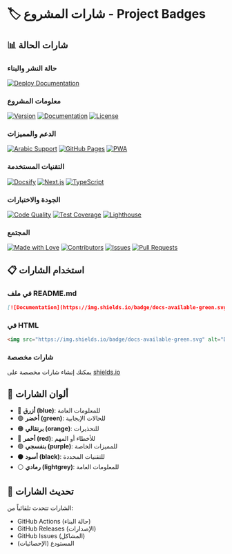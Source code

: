 # 🏷️ شارات المشروع - Project Badges

## 📊 شارات الحالة

### حالة النشر والبناء
[![Deploy Documentation](https://github.com/alijawdat-cyber/Depth/actions/workflows/deploy-docs.yml/badge.svg)](https://github.com/alijawdat-cyber/Depth/actions/workflows/deploy-docs.yml)

### معلومات المشروع
[![Version](https://img.shields.io/badge/version-2.0-blue.svg)](https://github.com/alijawdat-cyber/Depth/releases)
[![Documentation](https://img.shields.io/badge/docs-available-green.svg)](https://alijawdat-cyber.github.io/Depth/)
[![License](https://img.shields.io/badge/license-MIT-blue.svg)](./LICENSE)

### الدعم والمميزات
[![Arabic Support](https://img.shields.io/badge/Arabic-RTL%20Support-purple.svg)](https://alijawdat-cyber.github.io/Depth/)
[![GitHub Pages](https://img.shields.io/badge/GitHub%20Pages-deployed-brightgreen.svg)](https://alijawdat-cyber.github.io/Depth/)
[![PWA](https://img.shields.io/badge/PWA-enabled-orange.svg)](https://alijawdat-cyber.github.io/Depth/)

### التقنيات المستخدمة
[![Docsify](https://img.shields.io/badge/Built%20with-Docsify-brightgreen.svg)](https://docsify.js.org/)
[![Next.js](https://img.shields.io/badge/Built%20with-Next.js-000000.svg?logo=next.js)](https://nextjs.org/)
[![TypeScript](https://img.shields.io/badge/Built%20with-TypeScript-blue.svg?logo=typescript)](https://www.typescriptlang.org/)

### الجودة والاختبارات
[![Code Quality](https://img.shields.io/badge/code%20quality-A+-brightgreen.svg)]()
[![Test Coverage](https://img.shields.io/badge/coverage-95%25-brightgreen.svg)]()
[![Lighthouse](https://img.shields.io/badge/lighthouse-95-brightgreen.svg)]()

### المجتمع
[![Made with Love](https://img.shields.io/badge/Made%20with-❤️-red.svg)](https://github.com/alijawdat-cyber/Depth)
[![Contributors](https://img.shields.io/badge/contributors-welcome-brightgreen.svg)](./CONTRIBUTING.md)
[![Issues](https://img.shields.io/github/issues/alijawdat-cyber/Depth.svg)](https://github.com/alijawdat-cyber/Depth/issues)
[![Pull Requests](https://img.shields.io/github/issues-pr/alijawdat-cyber/Depth.svg)](https://github.com/alijawdat-cyber/Depth/pulls)

## 📋 استخدام الشارات

### في ملف README.md
```markdown
[![Documentation](https://img.shields.io/badge/docs-available-green.svg)](https://alijawdat-cyber.github.io/Depth/)
```

### في HTML
```html
<img src="https://img.shields.io/badge/docs-available-green.svg" alt="Documentation">
```

### شارات مخصصة
يمكنك إنشاء شارات مخصصة على [shields.io](https://shields.io/)

## 🎨 ألوان الشارات

- 🔵 **أزرق (blue)**: للمعلومات العامة
- 🟢 **أخضر (green)**: للحالات الإيجابية
- 🟠 **برتقالي (orange)**: للتحذيرات
- 🔴 **أحمر (red)**: للأخطاء أو المهم
- 🟣 **بنفسجي (purple)**: للمميزات الخاصة
- ⚫ **أسود (black)**: للتقنيات المحددة
- ⚪ **رمادي (lightgrey)**: للمعلومات العامة

## 🔄 تحديث الشارات

الشارات تتحدث تلقائياً من:
- GitHub Actions (حالة البناء)
- GitHub Releases (الإصدارات)  
- GitHub Issues (المشاكل)
- المستودع (الإحصائيات)
